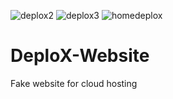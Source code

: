 ![deplox2](https://user-images.githubusercontent.com/98593592/193243329-af9a38b7-0eb1-4d7c-884c-ebcc765c66e8.JPG)
![deplox3](https://user-images.githubusercontent.com/98593592/193243357-2b6c182f-d898-4156-aaab-00b74a5eaa2e.JPG)
![homedeplox](https://user-images.githubusercontent.com/98593592/193243275-f1194d2f-5744-4b92-bf42-f95d510978c4.JPG)
# DeploX-Website
Fake website for cloud hosting
